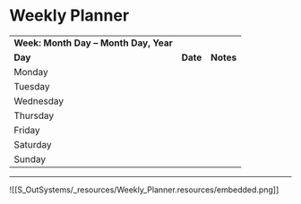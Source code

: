 # Weekly Planner

|     |     |     |
| --- | --- | --- |
| **Week: Month Day – Month Day, Year** |     |     |
| **Day** | **Date** | **Notes** |
| Monday |     |     |
| Tuesday |     |     |
| Wednesday |     |     |
| Thursday |     |     |
| Friday |     |     |
| Saturday |     |     |
| Sunday |     |     |

* * *

![[S_OutSystems/_resources/Weekly_Planner.resources/embedded.png]]

